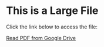 
# This is a Large File

Click the link below to access the file:

<a href="https://drive.google.com/file/d/1Uo9F1cxHMtlFLvIynCT-YCuC9CJWarhi/view?usp=sharing" target="_blank">Read PDF from Google Drive</a>
